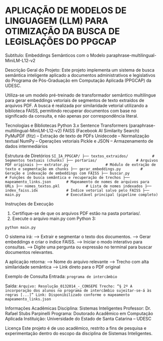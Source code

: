 # APLICAÇÃO DE MODELOS DE LINGUAGEM (LLM) PARA OTIMIZAÇÃO DA BUSCA DE LEGISLAÇÕES DO PPGCAP
Subtítulo: Embeddings Semânticos com o Modelo paraphrase-multilingual-MiniLM-L12-v2

Descrição Geral do Projeto:
Este projeto implementa um sistema de busca semântica inteligente aplicado a documentos administrativos e legislativos do Programa de Pós-Graduação em Computação Aplicada (PPGCAP) da UDESC.

Utiliza-se um modelo pré-treinado de transformador semântico multilíngue para gerar embeddings vetoriais de segmentos de texto extraídos de arquivos PDF. A busca é realizada por similaridade vetorial utilizando a biblioteca FAISS, permitindo recuperar documentos com base no significado da consulta, e não apenas por correspondência literal.

Tecnologias e Bibliotecas
Python 3.x
Sentence Transformers (paraphrase-multilingual-MiniLM-L12-v2)
FAISS (Facebook AI Similarity Search)
PyMuPDF (fitz) – Extração de texto de PDFs
Unidecode – Normalização textual
NumPy – Operações vetoriais
Pickle e JSON – Armazenamento de dados intermediários

Estrutura de Diretórios
`SI_IA_PPGCAP/
├── textos_extraidos/           # Segmentos textuais (chunks)
├── portarias/                  # Arquivos PDF originais
├── extrator.py                 # Módulo de extração de texto e segmentação em chunks
├── gerar_embeddings.py         # Geração e indexação de embeddings com FAISS
├── buscar.py                   # Funções de busca semântica e recuperação de trechos
├── mapeamento_links.json       # Mapeamento de nomes de arquivos para URLs
├── nomes_textos.pkl            # Lista de nomes indexados
├── index_faiss.idx             # Índice vetorial salvo pelo FAISS
├── main.py                     # Executável principal (pipeline completo)`

Instruções de Execução
1. Certifique-se de que os arquivos PDF estão na pasta portarias/.
2. Execute o arquivo main.py com Python 3:

`python main.py`

O sistema irá:
--> Extrair e segmentar o texto dos documentos.
--> Gerar embeddings e criar o índice FAISS.
--> Iniciar o modo interativo para consultas.
--> Digite uma pergunta ou expressão no terminal para buscar documentos relevantes.

A aplicação retorna:
--> Nome do arquivo relevante
--> Trecho com alta similaridade semântica
--> Link direto para o PDF original

Exemplo de Consulta
Entrada:
`programa de intercâmbio`

Saída:
`Arquivo: Resolução_0132014_-_CONSEPE
Trecho: “§ 2º A incorporação dos alunos no programa de intercâmbio sujeitar-se-á às regras [...]”
Link: Disponibilizado conforme o mapeamento mapeamento_links.json`

Informações Acadêmicas
Disciplina: Sistemas Inteligentes
Professor: Dr. Rafael Stubs Parpinelli
Programa: Doutorado Acadêmico em Computação Aplicada
Instituição: Universidade do Estado de Santa Catarina – UDESC

Licença
Este projeto é de uso acadêmico, restrito a fins de pesquisa e experimentação dentro do escopo da disciplina de Sistemas Inteligentes.


